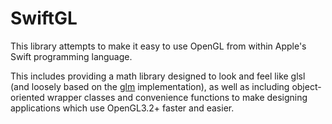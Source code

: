 SwiftGL
=======

This library attempts to make it easy to use OpenGL from within Apple's Swift programming language.

This includes providing a math library designed to look and feel like glsl (and loosely based on the [glm](http://glm.g-truc.net) implementation), as well as including object-oriented wrapper classes and convenience functions to make designing applications which use OpenGL3.2+ faster and easier.
